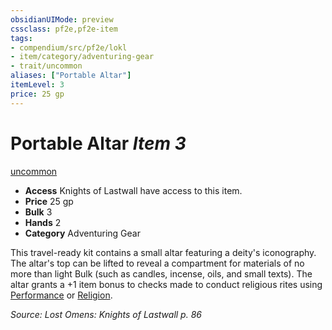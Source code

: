 ```yaml
---
obsidianUIMode: preview
cssclass: pf2e,pf2e-item
tags:
- compendium/src/pf2e/lokl
- item/category/adventuring-gear
- trait/uncommon
aliases: ["Portable Altar"]
itemLevel: 3
price: 25 gp
---
```

# Portable Altar *Item 3*  
[uncommon](../../../rules/traits/uncommon.md)  

- **Access** Knights of Lastwall have access to this item.
- **Price** 25 gp
- **Bulk** 3
- **Hands** 2
- **Category** Adventuring Gear

This travel-ready kit contains a small altar featuring a deity's iconography. The altar's top can be lifted to reveal a compartment for materials of no more than light Bulk (such as candles, incense, oils, and small texts). The altar grants a +1 item bonus to checks made to conduct religious rites using [Performance](../../skills.md#Performance) or [Religion](../../skills.md#Religion).

*Source: Lost Omens: Knights of Lastwall p. 86*